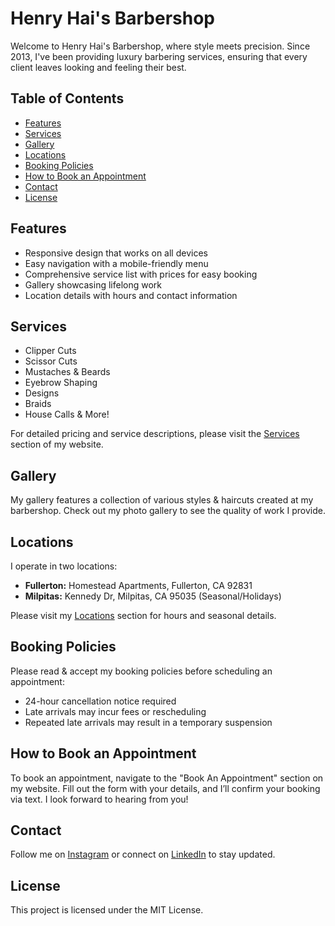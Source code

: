 # Henry Hai's Barbershop

Welcome to Henry Hai's Barbershop, where style meets precision. Since 2013, I've been providing luxury barbering services, ensuring that every client leaves looking and feeling their best.

## Table of Contents
- [Features](#features)
- [Services](#services)
- [Gallery](#gallery)
- [Locations](#locations)
- [Booking Policies](#booking-policies)
- [How to Book an Appointment](#how-to-book-an-appointment)
- [Contact](#contact)
- [License](#license)

## Features
- Responsive design that works on all devices
- Easy navigation with a mobile-friendly menu
- Comprehensive service list with prices for easy booking
- Gallery showcasing lifelong work
- Location details with hours and contact information

## Services
- Clipper Cuts
- Scissor Cuts
- Mustaches & Beards 
- Eyebrow Shaping
- Designs 
- Braids
- House Calls & More!

For detailed pricing and service descriptions, please visit the [Services](#services) section of my website.

## Gallery
My gallery features a collection of various styles & haircuts created at my barbershop. Check out my photo gallery to see the quality of work I provide.

## Locations
I operate in two locations:
- **Fullerton:** Homestead Apartments, Fullerton, CA 92831
- **Milpitas:** Kennedy Dr, Milpitas, CA 95035 (Seasonal/Holidays)

Please visit my [Locations](#locations) section for hours and seasonal details.

## Booking Policies
Please read & accept my booking policies before scheduling an appointment:
- 24-hour cancellation notice required
- Late arrivals may incur fees or rescheduling
- Repeated late arrivals may result in a temporary suspension

## How to Book an Appointment
To book an appointment, navigate to the "Book An Appointment" section on my website. Fill out the form with your details, and I’ll confirm your booking via text. I look forward to hearing from you!

## Contact
Follow me on [Instagram](https://www.instagram.com/henryhai_) or connect on [LinkedIn](https://www.linkedin.com/notifications/?filter=all) to stay updated.

## License
This project is licensed under the MIT License.
